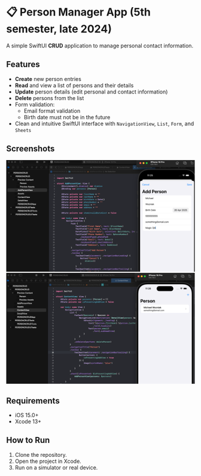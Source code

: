 # 📋 Person Manager App (5th semester, late 2024)

A simple SwiftUI **CRUD** application to manage personal contact information.

## Features

- **Create** new person entries
- **Read** and view a list of persons and their details
- **Update** person details (edit personal and contact information)
- **Delete** persons from the list
- Form validation:
  - Email format validation
  - Birth date must not be in the future
- Clean and intuitive SwiftUI interface with `NavigationView`, `List`, `Form`, and `Sheets`

## Screenshots

<img src="git_images/adduser.png">
<img src="git_images/viewuser.png">

## Requirements

- iOS 15.0+
- Xcode 13+

## How to Run

1. Clone the repository.
2. Open the project in Xcode.
3. Run on a simulator or real device.
